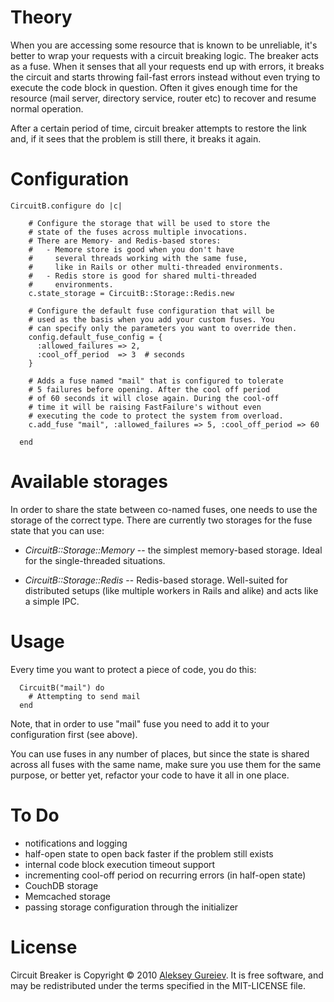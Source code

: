 Theory
======

When you are accessing some resource that is known to be unreliable,
it's better to wrap your requests with a circuit breaking logic.
The breaker acts as a fuse. When it senses that all your requests
end up with errors, it breaks the circuit and starts throwing fail-fast
errors instead without even trying to execute the code block in question.
Often it gives enough time for the resource (mail server, directory service,
router etc) to recover and resume normal operation.

After a certain period of time, circuit breaker attempts to restore
the link and, if it sees that the problem is still there, it breaks it
again.


Configuration
=============

    CircuitB.configure do |c|

	    # Configure the storage that will be used to store the
	    # state of the fuses across multiple invocations.
	    # There are Memory- and Redis-based stores:
	    #   - Memore store is good when you don't have
	    #     several threads working with the same fuse,
	    #     like in Rails or other multi-threaded environments.
	    #   - Redis store is good for shared multi-threaded
	    #     environments.
	    c.state_storage = CircuitB::Storage::Redis.new

	    # Configure the default fuse configuration that will be
	    # used as the basis when you add your custom fuses. You
	    # can specify only the parameters you want to override then.
	    config.default_fuse_config = {
	      :allowed_failures => 2,
	      :cool_off_period  => 3  # seconds
	    }

	    # Adds a fuse named "mail" that is configured to tolerate
	    # 5 failures before opening. After the cool off period
	    # of 60 seconds it will close again. During the cool-off
	    # time it will be raising FastFailure's without even
	    # executing the code to protect the system from overload.
	    c.add_fuse "mail", :allowed_failures => 5, :cool_off_period => 60
  
	  end


Available storages
==================

In order to share the state between co-named fuses, one needs to use
the storage of the correct type. There are currently two storages for
the fuse state that you can use:

* _CircuitB::Storage::Memory_ -- the simplest memory-based storage.
  Ideal for the single-threaded situations.

* _CircuitB::Storage::Redis_ -- Redis-based storage. Well-suited
	for distributed setups (like multiple workers in Rails and alike)
	and acts like a simple IPC.


Usage
=====

Every time you want to protect a piece of code, you do this:

	  CircuitB("mail") do
	    # Attempting to send mail
	  end

Note, that in order to use "mail" fuse you need to add it to your
configuration first (see above).

You can use fuses in any number of places, but since the state is
shared across all fuses with the same name, make sure you use them
for the same purpose, or better yet, refactor your code to have
it all in one place.


To Do
=====

* notifications and logging
* half-open state to open back faster if the problem still exists
* internal code block execution timeout support
* incrementing cool-off period on recurring errors (in half-open state)
* CouchDB storage
* Memcached storage
* passing storage configuration through the initializer

License
=======

Circuit Breaker is Copyright © 2010 [Aleksey Gureiev](mailto:spyromus@noizeramp.com).
It is free software, and may be redistributed under the terms specified in the MIT-LICENSE file.
